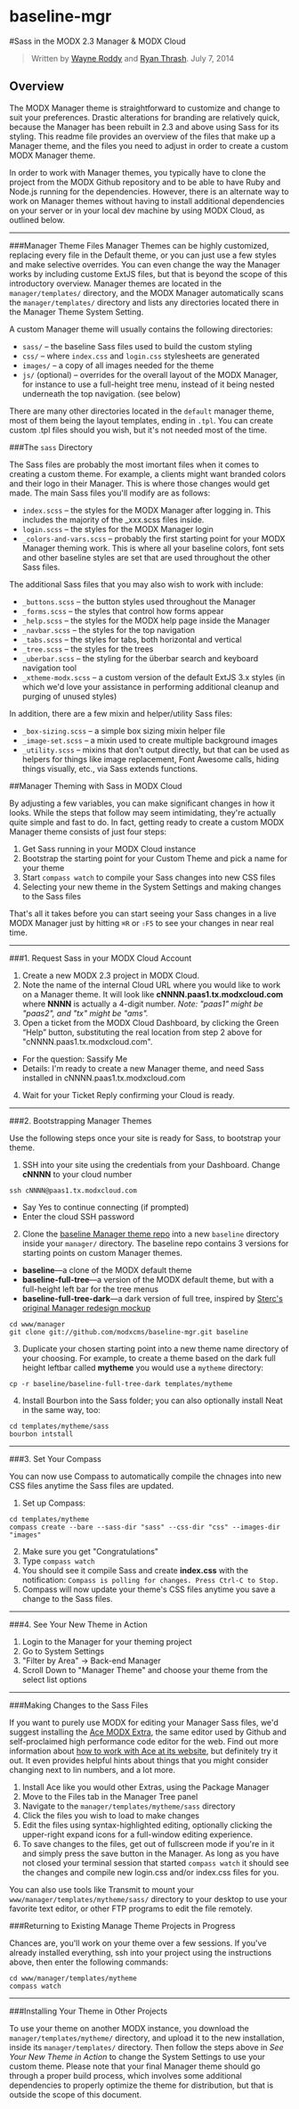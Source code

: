 baseline-mgr
============

#Sass in the MODX 2.3 Manager & MODX Cloud


> Written by [Wayne Roddy](wayne@modx.com) and [Ryan Thrash](ryan@modx.com). July 7, 2014

## Overview

The MODX Manager theme is straightforward to customize and change to suit your preferences. Drastic alterations for branding are relatively quick, because the Manager has been rebuilt in 2.3 and above using Sass for its styling. This readme file provides an overview of the files that make up a Manager theme, and the files you need to adjust in order to create a custom MODX Manager theme. 

In order to work with Manager themes, you typically have to clone the project from the MODX Github repository and to be able to have Ruby and Node.js running for the dependencies. However, there is an alternate way to work on Manager themes without having to install additional dependencies on your server or in your local dev machine by using MODX Cloud, as outlined below. 

---

###Manager Theme Files
Manager Themes can be highly customized, replacing every file in the Default theme, or you can just use a few styles and make selective overrides. You can even change the way the Manager works by including custome ExtJS files, but that is beyond the scope of this introductory overview. Manager themes are located in the `manager/templates/` directory, and the MODX Manager automatically scans the `manager/templates/` directory and lists any directories located there in the Manager Theme System Setting. 

A custom Manager theme will usually contains the following directories:

* `sass/` – the baseline Sass files used to build the custom styling
* `css/` – where `index.css` and `login.css` stylesheets are generated
* `images/` – a copy of all images needed for the theme
* `js/` (optional) – overrides for the overall layout of the MODX Manager, for instance to use a full-height tree menu, instead of it being nested underneath the top navigation. (see below)

There are many other directories located in the `default` manager theme, most of them being the layout templates, ending in `.tpl`. You can create custom .tpl files should you wish, but it's not needed most of the time.

###The `sass` Directory

The Sass files are probably the most imortant files when it comes to creating a custom theme. For example, a clients might want branded colors and their logo in their Manager. This is where those changes would get made. The main Sass files you'll modify are as follows:

* `index.scss` – the styles for the MODX Manager after logging in. This includes the majority of the _xxx.scss files inside.
* `login.scss` – the styles for the MODX Manager login
* `_colors-and-vars.scss` – probably the first starting point for your MODX Manager theming work. This is where all your baseline colors, font sets and other baseline styles are set that are used throughout the other Sass files.

The additional Sass files that you may also wish to work with include:

* `_buttons.scss` – the button styles used throughout the Manager 
* `_forms.scss` – the styles that control how forms appear
* `_help.scss` – the styles for the MODX help page inside the Manager
* `_navbar.scss` – the styles for the top navigation
* `_tabs.scss` – the styles for tabs, both horizontal and vertical
* `_tree.scss` – the styles for the trees
* `_uberbar.scss` – the styling for the überbar search and keyboard navigation tool
* `_xtheme-modx.scss` – a custom version of the default ExtJS 3.x styles (in which we'd love your assistance in performing additional cleanup and purging of unused styles)

In addition, there are a few mixin and helper/utility Sass files:

* `_box-sizing.scss` – a simple box sizing mixin helper file
* `_image-set.scss` – a mixin used to create multiple background images
* `_utility.scss` – mixins that don't output directly, but that can be used as helpers for things like image replacement, Font Awesome calls, hiding things visually, etc., via Sass extends functions.


##Manager Theming with Sass in MODX Cloud

By adjusting a few variables, you can make significant changes in how it looks. While the steps that follow may seem intimidating, they're actually quite simple and fast to do. In fact, getting ready to create a custom MODX Manager theme consists of just four steps:

1. Get Sass running in your MODX Cloud instance
2. Bootstrap the starting point for your Custom Theme and pick a name for your theme
3. Start `compass watch` to compile your Sass changes into new CSS files
4. Selecting your new theme in the System Settings and making changes to the Sass files

That's all it takes before you can start seeing your Sass changes in a live MODX Manager just by hitting `⌘R` or `⇧F5` to see your changes in near real time.  

---

###1. Request Sass in your MODX Cloud Account

1. Create a new MODX 2.3 project in MODX Cloud. 
2. Note the name of the internal Cloud URL where you would like to work on a Manager theme. It will look like **cNNNN.paas1.tx.modxcloud.com** where **NNNN** is actually a 4-digit number. _Note: "paas1" might be "paas2", and "tx" might be "ams"._ 
3. Open a ticket from the MODX Cloud Dashboard, by clicking the Green “Help” button, substituting the real location from step 2 above for "cNNNN.paas1.tx.modxcloud.com".  
  - For the question: Sassify Me
  - Details:  I'm ready to create a new Manager theme, and need Sass installed in cNNNN.paas1.tx.modxcloud.com
4. Wait for your Ticket Reply confirming your Cloud is ready.

---

###2. Bootstrapping Manager Themes

Use the following steps once your site is ready for Sass, to bootstrap your theme. 

1. SSH into your site using the credentials from your Dashboard. Change **cNNNN** to your cloud number
   
  ```
  ssh cNNNN@paas1.tx.modxcloud.com
  ```
  - Say Yes to continue connecting (if prompted)
  - Enter the cloud SSH password
2. Clone the [baseline Manager theme repo](https://github.com/modxcms/baseline-mgr) into a new `baseline` directory inside your `manager/` directory. The baseline repo contains 3 versions for starting points on custom Manager themes.
  - **baseline**—a clone of the MODX default theme
  - **baseline-full-tree**—a version of the MODX default theme, but with a full-height left bar for the tree menus
  - **baseline-full-tree-dark**—a dark version of full tree, inspired by [Sterc's original Manager redesign mockup](http://f.cl.ly/items/1P2Y3I2t3X1r3G1Y0l2D/modx-23-2II.png)
   
  ```
  cd www/manager
  git clone git://github.com/modxcms/baseline-mgr.git baseline
  ```
3. Duplicate your chosen starting point into a new theme name directory of your choosing. For example, to create a theme based on the dark full height leftbar called **mytheme** you would use a `mytheme` directory: 
   
  ```
  cp -r baseline/baseline-full-tree-dark templates/mytheme
  ```
4. Install Bourbon into the Sass folder; you can also optionally install Neat in the same way, too:
  
  ```
  cd templates/mytheme/sass
  bourbon intstall
  ```

---

###3. Set Your Compass

You can now use Compass to automatically compile the chnages into new CSS files anytime the Sass files are updated.

1. Set up Compass:
   
  ```
  cd templates/mytheme
  compass create --bare --sass-dir "sass" --css-dir "css" --images-dir "images"
  ```
2. Make sure you get "Congratulations"
3. Type `compass watch`
4. You should see it compile Sass and create **index.css** with the notification:
  `Compass is polling for changes. Press Ctrl-C to Stop.`
5. Compass will now update your theme's CSS files anytime you save a change to the Sass files.

---

###4. See Your New Theme in Action

1. Login to the Manager for your theming project
2. Go to System Settings
3. "Filter by Area" -> Back-end Manager
4. Scroll Down to "Manager Theme" and choose your theme from the select list options

---

###Making Changes to the Sass Files

If you want to purely use MODX for editing your Manager Sass files, we'd suggest installing the  [Ace MODX Extra](http://modx.com/extras/package/ace), the same editor used by Github and self-proclaimed high performance code editor for the web. Find out more information about [how to work with Ace at its website](http://ace.c9.io/#nav=about), but definitely try it out. It even provides helpful hints about things that you might consider changing next to lin numbers, and a lot more.

1. Install Ace like you would other Extras, using the Package Manager
2. Move to the Files tab in the Manager Tree panel
3. Navigate to the `manager/templates/mytheme/sass` directory
4. Click the files you wish to load to make changes
5. Edit the files using syntax-highlighted editing, optionally clicking the upper-right expand icons for a full-window editing experience.
6. To save changes to the files, get out of fullscreen mode if you're in it and simply press the save button in the Manager. As long as you have not closed your terminal session that started `compass watch` it should see the changes and compile new login.css and/or index.css files for you.

You can also use tools like Transmit to mount your `www/manager/templates/mytheme/sass/` directory to your desktop to use your favorite text editor, or other FTP programs to edit the file remotely.

###Returning to Existing Manage Theme Projects in Progress

Chances are, you'll work on your theme over a few sessions. If you've already installed everything, ssh into your project using the instructions above, then enter the following commands:

```
cd www/manager/templates/mytheme
compass watch
```

---

###Installing Your Theme in Other Projects

To use your theme on another MODX instance, you download the `manager/templates/mytheme/` directory, and upload it to the new installation, inside its `manager/templates/` directory. Then follow the steps above in _See Your New Theme in Action_  to change the System Settings to use your custom theme. Please note that your final Manager theme should go through a proper build process, which involves some additional dependencies to properly optimize the theme for distribution, but that is outside the scope of this document.

